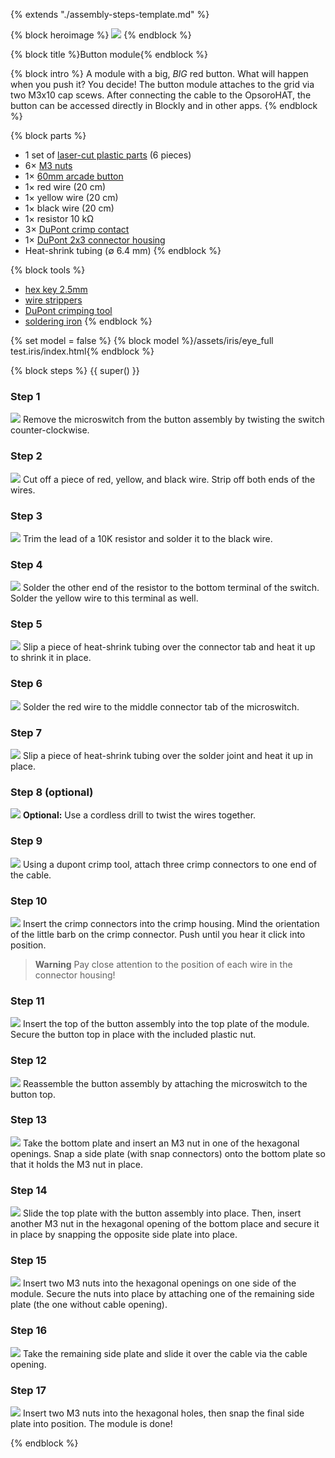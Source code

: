 {% extends "./assembly-steps-template.md" %}

{% block heroimage %}
![](/images/button-module/hero.jpg)
{% endblock %}

{% block title %}Button module{% endblock %}

{% block intro %}
A module with a big, *BIG* red button. What will happen when you push it?
You decide! The button module attaches to the grid via two M3x10 cap scews.
After connecting the cable to the OpsoroHAT, the button can be accessed directly
in Blockly and in other apps.
{% endblock %}

{% block parts %}
* 1 set of [laser-cut plastic parts](./appendix/custom-components.md#button-module) (6 pieces)
* 6&times; [M3 nuts](./appendix/vendor-components.md#fasteners)
* 1&times; [60mm arcade button](https://www.adafruit.com/product/1190)
* 1&times; red wire (20 cm)
* 1&times; yellow wire (20 cm)
* 1&times; black wire (20 cm)
* 1&times; resistor 10 k&#8486;
* 3&times; [DuPont crimp contact](./appendix/vendor-components.md#dupont-connectors)
* 1&times; [DuPont 2x3 connector housing](./appendix/vendor-components.md#dupont-connectors)
* Heat-shrink tubing (&empty; 6.4 mm)
{% endblock %}

{% block tools %}
* [hex key 2.5mm](./appendix/tools.md#hex-key)
* [wire strippers](./appendix/tools.md#stripper)
* [DuPont crimping tool](./appendix/tools.md#dupont)
* [soldering iron](./appendix/tools.md#soldering-iron)
{% endblock %}

{% set model = false %}
{% block model %}/assets/iris/eye_full test.iris/index.html{% endblock %}

{% block steps %}
{{ super() }}

### Step 1
![](/images/button-module/1.jpg)
Remove the microswitch from the button assembly by twisting the switch
counter-clockwise.

### Step 2
![](/images/button-module/2.jpg)
Cut off a piece of red, yellow, and black wire. Strip off both ends of the
wires.

### Step 3
![](/images/button-module/3.jpg)
Trim the lead of a 10K resistor and solder it to the black wire.

### Step 4
![](/images/button-module/4.jpg)
Solder the other end of the resistor to the bottom terminal of the switch.
Solder the yellow wire to this terminal as well.

### Step 5
![](/images/button-module/5.jpg)
Slip a piece of heat-shrink tubing over the connector tab and heat it up to
shrink it in place.

### Step 6
![](/images/button-module/6.jpg)
Solder the red wire to the middle connector tab of the microswitch.

### Step 7
![](/images/button-module/7.jpg)
Slip a piece of heat-shrink tubing over the solder joint and heat it up in
place.

### Step 8 (optional)
![](/images/button-module/8.jpg)
**Optional:** Use a cordless drill to twist the wires together.

### Step 9
![](/images/button-module/9.jpg)
Using a dupont crimp tool, attach three crimp connectors to one end of the
cable.

### Step 10
![](/images/button-module/10.jpg)
Insert the crimp connectors into the crimp housing. Mind the orientation of the
little barb on the crimp connector. Push until you hear it click into position.

> **Warning** Pay close attention to the position of each wire in the
> connector housing!

### Step 11
![](/images/button-module/11.jpg)
Insert the top of the button assembly into the top plate of the module. Secure
the button top in place with the included plastic nut.

### Step 12
![](/images/button-module/12.jpg)
Reassemble the button assembly by attaching the microswitch to the button top.

### Step 13
![](/images/button-module/13.jpg)
Take the bottom plate and insert an M3 nut in one of the hexagonal openings.
Snap a side plate (with snap connectors) onto the bottom plate so that it holds
the M3 nut in place.

### Step 14
![](/images/button-module/14.jpg)
Slide the top plate with the button assembly into place. Then, insert another M3
nut in the hexagonal opening of the bottom place and secure it in place by
snapping the opposite side plate into place.

### Step 15
![](/images/button-module/15.jpg)
Insert two M3 nuts into the hexagonal openings on one side of the module. Secure
the nuts into place by attaching one of the remaining side plate (the one
without cable opening).

### Step 16
![](/images/button-module/16.jpg)
Take the remaining side plate and slide it over the cable via the cable opening.

### Step 17
![](/images/button-module/17.jpg)
Insert two M3 nuts into the hexagonal holes, then snap the final side plate into
position. The module is done!

{% endblock %}
